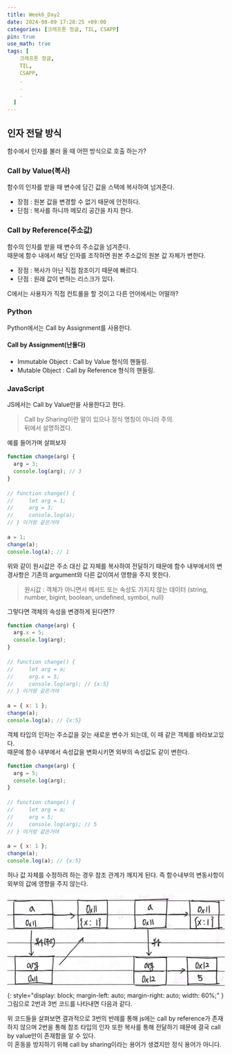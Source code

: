```yaml
---
title: Week6_Day2
date: 2024-08-09 17:28:25 +09:00
categories: [크래프톤 정글, TIL, CSAPP]
pin: true
use_math: true
tags: [
    크래프톤 정글,
    TIL,
    CSAPP,
    .
    .
    .
  ]
---
```


## 인자 전달 방식

함수에서 인자를 불러 올 때 어떤 방식으로 호출 하는가?

### Call by Value(복사)

함수의 인자를 받을 때 변수에 담긴 값을 스택에 복사하여 넘겨준다.

- 장점 : 원본 값을 변경할 수 없기 때문에 안전하다.
- 단점 : 복사를 하니까 메모리 공간을 차지 한다.

### Call by Reference(주소값)

함수의 인자를 받을 때 변수의 주소값을 넘겨준다.  
때문에 함수 내에서 해당 인자를 조작하면 원본 주소값의 원본 값 자체가 변한다.

- 장점 : 복사가 아닌 직접 참조이기 때문에 빠르다.
- 단점 : 원래 값이 변하는 리스크가 있다.

C에서는 사용자가 직접 컨트롤을 할 것이고 다른 언어에서는 어떨까?

### Python

Python에서는 Call by Assignment를 사용한다.

#### Call by Assignment(난둘다)

- Immutable Object : Call by Value 형식의 핸들링.
- Mutable Object : Call by Reference 형식의 핸들링.

### JavaScript

JS에서는 Call by Value만을 사용한다고 한다.

> Call by Sharing이란 말이 있으나 정식 명칭이 아니라 주의.  
> 뒤에서 설명하겠다.

예를 들어가며 살펴보자

```js
function change(arg) {
  arg = 3;
  console.log(arg); // 3
}

// function change() {
//     let arg = 1;
//     arg = 3;
//     console.log(a);
// } 이거랑 같은거야

a = 1;
change(a);
console.log(a); // 1
```

위와 같이 원시값은 주소 대신 값 자체를 복사하여 전달하기 때문에 함수 내부에서의 변경사항은 기존의 argument와 다른 값이여서 영향을 주지 못한다.

> 원시값 : 객체가 아니면서 메서드 또는 속성도 가지지 않는 데이터
> (string, number, bigint, boolean, undefined, symbol, null)

그렇다면 객체의 속성을 변경하게 된다면??

```js
function change(arg) {
  arg.x = 5;
  console.log(arg);
}

// function change() {
//     let arg = a;
//     arg.x = 5;
//     console.log(arg); // {x:5}
// } 이거랑 같은거야

a = { x: 1 };
change(a);
console.log(a); // {x:5}
```

객체 타입의 인자는 주소값을 갖는 새로운 변수가 되는데, 이 때 같은 객체를 바라보고있다.  
때문에 함수 내부에서 속성값을 변화시키면 외부의 속성값도 같이 변한다.

```js
function change(arg) {
  arg = 5;
  console.log(arg);
}

// function change() {
//     let arg = a;
//     arg = 5;
//     console.log(arg); // 5
// } 이거랑 같은거야

a = { x: 1 };
change(a);
console.log(a); // {x:5}
```

허나 값 자체를 수정하려 하는 경우 참조 관계가 깨지게 된다. 즉 함수내부의 변동사항이 외부의 값에 영향을 주지 않는다.

![example](../../assets/img/post_img/20240809/examples.jpg){: style="display: block; margin-left: auto; margin-right: auto; width: 60%;" }  
그림으로 2번과 3번 코드를 나타내면 다음과 같다.

위 코드들을 살펴보면 결과적으로 3번의 반례를 통해 js에는 call by reference가 존재 하지 않으며 2번을 통해 참조 타입의 인자 또한 복사를 통해 전달하기 때문에 결국 call by value만이 존재함을 알 수 있다.  
이 혼동을 방지하기 위해 call by sharing이라는 용어가 생겼지만 정식 용어가 아니다.
